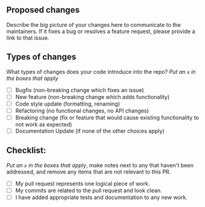<!---
Provide a short summary in the Title above. Examples of good PR titles:
* "Feature: add so-and-so models"
* "Fix: deduplicate such-and-such"
* "Update: runtime version 16.0.x-scala2.12"
-->

## Proposed changes

Describe the big picture of your changes here to communicate to the maintainers. If it fixes a bug or resolves a feature request, please provide a link to that issue.

## Types of changes

What types of changes does your code introduce into the repo?
_Put an `x` in the boxes that apply_

- [ ] Bugfix (non-breaking change which fixes an issue)
- [ ] New feature (non-breaking change which adds functionality)
- [ ] Code style update (formatting, renaming)
- [ ] Refactoring (no functional changes, no API changes)
- [ ] Breaking change (fix or feature that would cause existing functionality to not work as expected)
- [ ] Documentation Update (if none of the other choices apply)

## Checklist:
<!---
This checklist is mostly useful as a reminder of small things that can easily be
forgotten – it is meant as a helpful tool rather than hoops to jump through.
-->
_Put an `x` in the boxes that apply_, make notes next to any that haven't been
addressed, and remove any items that are not relevant to this PR.

- [ ] My pull request represents one logical piece of work.
- [ ] My commits are related to the pull request and look clean.
- [ ] I have added appropriate tests and documentation to any new work.
